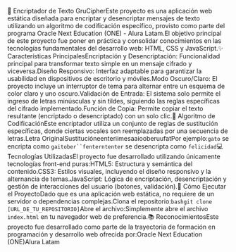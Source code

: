 🔐 Encriptador de Texto GruCipherEste proyecto es una aplicación web estática diseñada para encriptar y desencriptar mensajes de texto utilizando un algoritmo de codificación específico, provisto como parte del programa Oracle Next Education (ONE) - Alura Latam.El objetivo principal de este proyecto fue poner en práctica y consolidar conocimientos en las tecnologías fundamentales del desarrollo web: HTML, CSS y JavaScript.✨ Características PrincipalesEncriptación y Desencriptación: Funcionalidad principal para transformar texto simple en un mensaje cifrado y viceversa.Diseño Responsivo: Interfaz adaptable para garantizar la usabilidad en dispositivos de escritorio y móviles.Modo Oscuro/Claro: El proyecto incluye un interruptor de tema para alternar entre un esquema de color claro y uno oscuro.Validación de Entrada: El sistema solo permite el ingreso de letras minúsculas y sin tildes, siguiendo las reglas específicas del cifrado implementado.Función de Copia: Permite copiar el texto resultante (encriptado o desencriptado) con un solo clic.🔑 Algoritmo de CodificaciónEste encriptador utiliza un conjunto de reglas de sustitución específicas, donde ciertas vocales son reemplazadas por una secuencia de letras.Letra OriginalSustitucióneenteriimesaaiooberuufatPor ejemplo:`gato` se encripta como `gaitober``fenterntenter` se desencripta como `felicidad`💻 Tecnologías UtilizadasEl proyecto fue desarrollado utilizando únicamente tecnologías front-end puras:HTML5: Estructura y semántica del contenido.CSS3: Estilos visuales, incluyendo el diseño responsivo y la alternancia de temas.JavaScript: Lógica de encriptación, desencriptación y gestión de interacciones del usuario (botones, validación).🚀 Cómo Ejecutar el ProyectoDado que es una aplicación web estática, no requiere de un servidor o dependencias complejas.Clona el repositorio:```bashgit clone [URL_DE_TU_REPOSITORIO]```Abre el archivo:Simplemente abre el archivo `index.html` en tu navegador web de preferencia.📚 ReconocimientosEste proyecto fue desarrollado como parte de la trayectoria de formación en programación y desarrollo web ofrecida por:Oracle Next Education (ONE)Alura Latam

